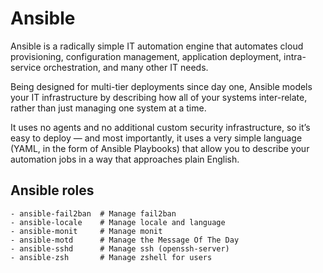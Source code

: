 # Ansible 
Ansible is a radically simple IT automation engine that automates cloud provisioning, configuration management, application deployment, intra-service orchestration, and many other IT needs.

Being designed for multi-tier deployments since day one, Ansible models your IT infrastructure by describing how all of your systems inter-relate, rather than just managing one system at a time.

It uses no agents and no additional custom security infrastructure, so it’s easy to deploy — and most importantly, it uses a very simple language (YAML, in the form of Ansible Playbooks) that allow you to describe your automation jobs in a way that approaches plain English.
## Ansible roles

    - ansible-fail2ban  # Manage fail2ban
    - ansible-locale    # Manage locale and language
    - ansible-monit     # Manage monit 
    - ansible-motd      # Manage the Message Of The Day
    - ansible-sshd      # Manage ssh (openssh-server)
    - ansible-zsh       # Manage zshell for users
